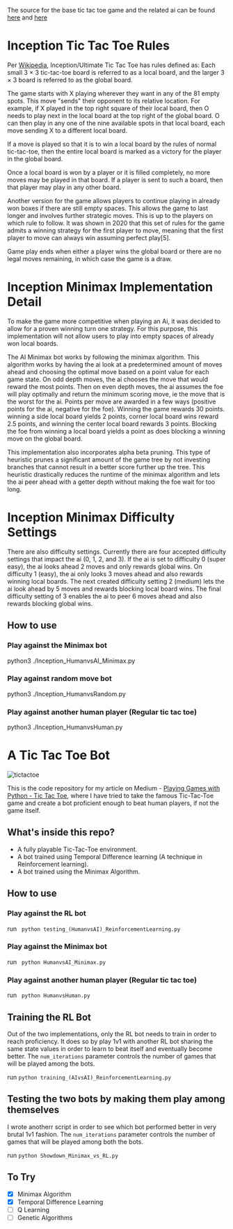The source for the base tic tac toe game and the related ai can be found [here](https://github.com/agrawal-rohit/tic-tac-toe-bot) and [here](https://stackabuse.com/minimax-and-alpha-beta-pruning-in-python/)

# Inception Tic Tac Toe Rules
Per [Wikipedia](https://en.wikipedia.org/wiki/Ultimate_tic-tac-toe), Inception/Ultimate Tic Tac Toe has rules defined as:
Each small 3 × 3 tic-tac-toe board is referred to as a local board, and the larger 3 × 3 board is referred to as the global board.

The game starts with X playing wherever they want in any of the 81 empty spots. This move "sends" their opponent to its relative location. For example, if X played in the top right square of their local board, then O needs to play next in the local board at the top right of the global board. O can then play in any one of the nine available spots in that local board, each move sending X to a different local board.

If a move is played so that it is to win a local board by the rules of normal tic-tac-toe, then the entire local board is marked as a victory for the player in the global board.

Once a local board is won by a player or it is filled completely, no more moves may be played in that board. If a player is sent to such a board, then that player may play in any other board.

Another version for the game allows players to continue playing in already won boxes if there are still empty spaces. This allows the game to last longer and involves further strategic moves. This is up to the players on which rule to follow. It was shown in 2020 that this set of rules for the game admits a winning strategy for the first player to move, meaning that the first player to move can always win assuming perfect play[5].

Game play ends when either a player wins the global board or there are no legal moves remaining, in which case the game is a draw.

# Inception Minimax Implementation Detail
To make the game more competitive when playing an Ai, it was decided to allow for a proven winning turn one strategy. For this purpose, this implementation will not allow users to play into empty spaces of already won local boards.
 
The AI Minimax bot works by following the minimax algorithm. This algorithm works by having the ai look at a predetermined amount of moves ahead and choosing the optimal move based on a point value for each game state. On odd depth moves, the ai chooses the move that would reward the most points. Then on even depth moves, the ai assumes the foe will play optimally and return the minimum scoring move, ie the move that is the worst for the ai. Points per move are awarded in a few ways (positive points for the ai, negative for the foe). Winning the game rewards 30 points. winning a side local board yields 2 points, corner local board wins reward 2.5 points, and winning the center local board rewards 3 points. Blocking the foe from winning a local board yields a point as does blocking a winning move on the global board.
 
This implementation also incorporates alpha beta pruning. This type of heuristic prunes a significant amount of the game tree by not investing branches that cannot result in a better score further up the tree. This heuristic drastically reduces the runtime of the minimax algorithm and lets the ai peer ahead with a getter depth without making the foe wait for too long.
 
# Inception Minimax Difficulty Settings
There are also difficulty settings. Currently there are four accepted difficulty settings that impact the ai (0, 1, 2, and 3). If the ai is set to difficulty 0 (super easy), the ai looks ahead 2 moves and only rewards global wins. On difficulty 1 (easy), the ai only looks 3 moves ahead and also rewards winning local boards. The next created difficulty setting 2 (medium) lets the ai look ahead by 5 moves and rewards blocking local board wins. The final difficulty setting of 3 enables the ai to peer 6 moves ahead and also rewards blocking global wins.

## How to use

### Play against the Minimax bot
python3 ./Inception_HumanvsAI_Minimax.py

### Play against random move bot
python3 ./Inception_HumanvsRandom.py

### Play against another human player (Regular tic tac toe)
python3 ./Inception_HumanvsHuman.py







# A Tic Tac Toe Bot 

![tictactoe](https://user-images.githubusercontent.com/29514438/89706167-c3120200-d980-11ea-8fdc-b3593c004ea4.png)

This is the code repository for my article on Medium - [Playing Games with Python - Tic Tac Toe](https://towardsdatascience.com/lets-beat-games-using-a-bunch-of-code-part-1-tic-tac-toe-1543e981fec1), where I have tried to take the famous Tic-Tac-Toe game and create a bot proficient enough to beat human players, if not the game itself.

## What's inside this repo?
- A fully playable Tic-Tac-Toe environment.
- A bot trained using Temporal Difference learning (A technique in Reinforcement learning). 
- A bot trained using the Minimax Algorithm.

## How to use

### Play against the RL bot
run ``` python testing_(HumanvsAI)_ReinforcementLearning.py```

### Play against the Minimax bot
run ``` python HumanvsAI_Minimax.py```

### Play against another human player (Regular tic tac toe)
run ``` python HumanvsHuman.py```

## Training the RL Bot
Out of the two implementations, only the RL bot needs to train in order to reach proficiency. It does so by play 1v1 with another RL bot sharing the same state values in order to learn to beat itself and eventually become better. The `num_iterations` parameter controls the number of games that will be played among the bots.

run ```python training_(AIvsAI)_ReinforcementLearning.py```

## Testing the two bots by making them play among themselves
I wrote anotherr script in order to see which bot performed better in very brutal 1v1 fashion. The `num_iterations` parameter controls the number of games that will be played among both the bots.

run ```python Showdown_Minimax_vs_RL.py```

## To Try
- [x] Minimax Algorithm
- [x] Temporal Difference Learning
- [ ] Q Learning
- [ ] Genetic Algorithms
